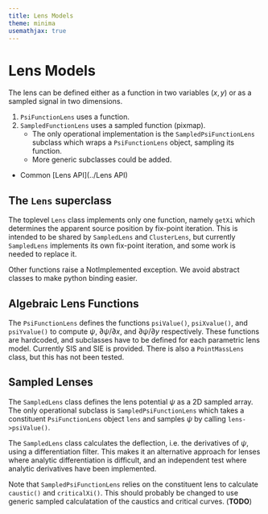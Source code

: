 ```yaml
---
title: Lens Models
theme: minima
usemathjax: true
---
```


# Lens Models

The lens can be defined either as a function in two variables $(x,y)$
or as a sampled signal in two dimensions.
1. `PsiFunctionLens` uses a function.
1. `SampledFunctionLens` uses a sampled function (pixmap).
    + The only operational implementation is the `SampledPsiFunctionLens`
      subclass which wraps a `PsiFunctionLens` object, sampling its function.
    + More generic subclasses could be added.
+ Common [Lens API](../Lens API)

## The `Lens` superclass

The toplevel `Lens` class implements only one function,
namely `getXi` which determines the apparent source position
by fix-point iteration.  This is intended to be shared by
`SampledLens` and `ClusterLens`, but currently `SampledLens`
implements its own fix-point iteration, and some work is needed
to replace it.

Other functions raise a NotImplemented exception.  We avoid abstract
classes to make python binding easier.



## Algebraic Lens Functions

The `PsiFunctionLens` defines the functions `psiValue()`,
`psiXvalue()`, and `psiYvalue()` to compute $\psi$, $\partial \psi/\partial x$,
and $\partial \psi/\partial y$ respectively.
These functions are hardcoded, and subclasses have to be defined for each 
parametric lens model.
Currently SIS and SIE is provided.  There is also a `PointMassLens` class,
but this has not been tested.

## Sampled Lenses

The `SampledLens` class defines the lens potential $\psi$
as a 2D sampled array.
The only operational subclass is `SampledPsiFunctionLens` which
takes a constituent `PsiFunctionLens` object `lens` and samples $\psi$
by calling `lens->psiValue()`.

The `SampledLens` class calculates the deflection, i.e. the derivatives
of $\psi$, using a differentiation filter.  This makes it an alternative
approach for lenses where analytic differentiation is difficult, and an
independent test where analytic derivatives have been implemented.

Note that `SampledPsiFunctionLens` relies on the constituent lens to
calculate `caustic()` and `criticalXi()`.  This should probably be changed
to use generic sampled calculatation of the caustics and critical curves.
(**TODO**)
